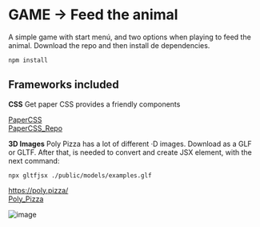 # GAME -> Feed the animal
A simple game with start menú, and two options when playing to feed the animal. 
Download the repo and then install de dependencies.

```
npm install
```

## Frameworks included

**CSS**
Get paper CSS provides a friendly components

[PaperCSS](https://www.getpapercss.com/)  
[PaperCSS_Repo](https://github.com/papercss/papercss  )  

**3D Images**
Poly Pizza has a lot of different ·D images. Download as a GLF or GLTF.
After that, is needed to convert and create JSX element, with the next command:
```
npx gltfjsx ./public/models/examples.glf
```

https://poly.pizza/  
[Poly_Pizza](https://poly.pizza/)  



![image]("./public/screenshot.png")
